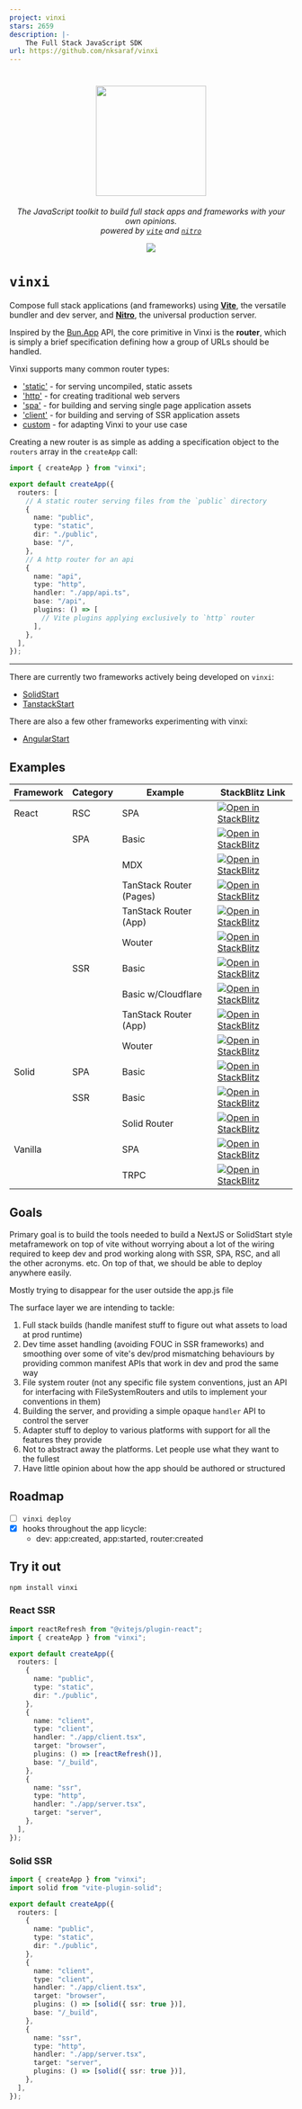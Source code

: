 ```yaml
---
project: vinxi
stars: 2659
description: |-
    The Full Stack JavaScript SDK
url: https://github.com/nksaraf/vinxi
---
```


 <p align="center">
  <h1  align="center" ><img src="/docs/public/logo.png" width="196" /></h1>
  <p align="center">
	 <i>The JavaScript toolkit to build full stack apps and frameworks with your own opinions.<br>powered by <code><a href="https://github.com/vitejs/vite">vite</a></code> and <code><a href="https://github.com/unjs/nitro">nitro</a></code></i>
  </p>
  <div align="center"><img src="https://badge.fury.io/js/vinxi.svg" /></div>
</p>

# `vinxi`

Compose full stack applications (and frameworks) using [**Vite**](https://github.com/vitejs/vite), the versatile bundler and dev server, and [**Nitro**](https://github.com/unjs/nitro), the universal production server.

Inspired by the [Bun.App](https://bun.sh/blog/bun-bundler#sneak-peek-bun-app) API, the core primitive in Vinxi is the **router**, which is simply a brief specification defining how a group of URLs should be handled.

Vinxi supports many common router types:

- ['static'](https://vinxi.vercel.app/api/router/static.html) - for serving uncompiled, static assets
- ['http'](https://vinxi.vercel.app/api/router/http.html) - for creating traditional web servers
- ['spa'](https://vinxi.vercel.app/api/router/spa.html) - for building and serving single page application assets
- ['client'](https://vinxi.vercel.app/api/router/client.html) - for building and serving of SSR application assets
- [custom](https://vinxi.vercel.app/api/router/custom.html) - for adapting Vinxi to your use case

Creating a new router is as simple as adding a specification object to the `routers` array in the `createApp` call:

```ts
import { createApp } from "vinxi";

export default createApp({
  routers: [
    // A static router serving files from the `public` directory
    {
      name: "public",
      type: "static",
      dir: "./public",
      base: "/",
    },
    // A http router for an api
    {
      name: "api",
      type: "http",
      handler: "./app/api.ts",
      base: "/api",
      plugins: () => [
        // Vite plugins applying exclusively to `http` router
      ],
    },
  ],
});
```

---

There are currently two frameworks actively being developed on `vinxi`:

- [SolidStart](https://github.com/solidjs/solid-start)
- [TanstackStart](https://github.com/tanstack/router)

There are also a few other frameworks experimenting with vinxi:

- [AngularStart](https://github.com/brandonroberts/analog-angular-start)

## Examples

| Framework | Category | Example                 | StackBlitz Link                                                                                                                                                                    |
| --------- | -------- | ----------------------- | ---------------------------------------------------------------------------------------------------------------------------------------------------------------------------------- |
| React     | RSC      | SPA                     | [![Open in StackBlitz](https://developer.stackblitz.com/img/open_in_stackblitz.svg)](https://stackblitz.com/github/nksaraf/vinxi/tree/main/examples/react/rsc/spa)                 |
|           | SPA      | Basic                   | [![Open in StackBlitz](https://developer.stackblitz.com/img/open_in_stackblitz.svg)](https://stackblitz.com/github/nksaraf/vinxi/tree/main/examples/react/spa/basic)               |
|           |          | MDX                     | [![Open in StackBlitz](https://developer.stackblitz.com/img/open_in_stackblitz.svg)](https://stackblitz.com/github/nksaraf/vinxi/tree/main/examples/react/spa/mdx)                 |
|           |          | TanStack Router (Pages) | [![Open in StackBlitz](https://developer.stackblitz.com/img/open_in_stackblitz.svg)](https://stackblitz.com/github/nksaraf/vinxi/tree/main/examples/react/spa/tanstack-router)     |
|           |          | TanStack Router (App)   | [![Open in StackBlitz](https://developer.stackblitz.com/img/open_in_stackblitz.svg)](https://stackblitz.com/github/nksaraf/vinxi/tree/main/examples/react/spa/tanstack-router-app) |
|           |          | Wouter                  | [![Open in StackBlitz](https://developer.stackblitz.com/img/open_in_stackblitz.svg)](https://stackblitz.com/github/nksaraf/vinxi/tree/main/examples/react/spa/wouter)              |
|           | SSR      | Basic                   | [![Open in StackBlitz](https://developer.stackblitz.com/img/open_in_stackblitz.svg)](https://stackblitz.com/github/nksaraf/vinxi/tree/main/examples/react/ssr/basic)               |
|           |          | Basic w/Cloudflare      | [![Open in StackBlitz](https://developer.stackblitz.com/img/open_in_stackblitz.svg)](https://stackblitz.com/github/nksaraf/vinxi/tree/main/examples/react/ssr/basic-cloudflare)    |
|           |          | TanStack Router (App)   | [![Open in StackBlitz](https://developer.stackblitz.com/img/open_in_stackblitz.svg)](https://stackblitz.com/github/nksaraf/vinxi/tree/main/examples/react/ssr/tanstack-router-app) |
|           |          | Wouter                  | [![Open in StackBlitz](https://developer.stackblitz.com/img/open_in_stackblitz.svg)](https://stackblitz.com/github/nksaraf/vinxi/tree/main/examples/react/ssr/wouter)              |
| Solid     | SPA      | Basic                   | [![Open in StackBlitz](https://developer.stackblitz.com/img/open_in_stackblitz.svg)](https://stackblitz.com/github/nksaraf/vinxi/tree/main/examples/solid/spa/basic)               |
|           | SSR      | Basic                   | [![Open in StackBlitz](https://developer.stackblitz.com/img/open_in_stackblitz.svg)](https://stackblitz.com/github/nksaraf/vinxi/tree/main/examples/solid/ssr/basic)               |
|           |          | Solid Router            | [![Open in StackBlitz](https://developer.stackblitz.com/img/open_in_stackblitz.svg)](https://stackblitz.com/github/nksaraf/vinxi/tree/main/examples/solid/ssr/solid-router)        |
| Vanilla   |          | SPA                     | [![Open in StackBlitz](https://developer.stackblitz.com/img/open_in_stackblitz.svg)](https://stackblitz.com/github/nksaraf/vinxi/tree/main/examples/vanilla/spa)                   |
|           |          | TRPC                    | [![Open in StackBlitz](https://developer.stackblitz.com/img/open_in_stackblitz.svg)](https://stackblitz.com/github/nksaraf/vinxi/tree/main/examples/vanilla/trpc)                  |

## Goals

Primary goal is to build the tools needed to build a NextJS or SolidStart style metaframework on top of vite without worrying about a lot of the wiring required to keep dev and prod working along with SSR, SPA, RSC, and all the other acronyms. etc. On top of that, we should be able to deploy anywhere easily.

Mostly trying to disappear for the user outside the app.js file

The surface layer we are intending to tackle:

1. Full stack builds (handle manifest stuff to figure out what assets to load at prod runtime)
2. Dev time asset handling (avoiding FOUC in SSR frameworks) and smoothing over some of vite's dev/prod mismatching behaviours by providing common manifest APIs that work in dev and prod the same way
3. File system router (not any specific file system conventions, just an API for interfacing with FileSystemRouters and utils to implement your conventions in them)
4. Building the server, and providing a simple opaque `handler` API to control the server
5. Adapter stuff to deploy to various platforms with support for all the features they provide
6. Not to abstract away the platforms. Let people use what they want to the fullest
7. Have little opinion about how the app should be authored or structured

## Roadmap

- [ ] `vinxi deploy`
- [x] hooks throughout the app licycle:
  - dev: app:created, app:started, router:created

## Try it out

```bash
npm install vinxi
```

### React SSR

```ts
import reactRefresh from "@vitejs/plugin-react";
import { createApp } from "vinxi";

export default createApp({
  routers: [
    {
      name: "public",
      type: "static",
      dir: "./public",
    },
    {
      name: "client",
      type: "client",
      handler: "./app/client.tsx",
      target: "browser",
      plugins: () => [reactRefresh()],
      base: "/_build",
    },
    {
      name: "ssr",
      type: "http",
      handler: "./app/server.tsx",
      target: "server",
    },
  ],
});
```

### Solid SSR

```ts
import { createApp } from "vinxi";
import solid from "vite-plugin-solid";

export default createApp({
  routers: [
    {
      name: "public",
      type: "static",
      dir: "./public",
    },
    {
      name: "client",
      type: "client",
      handler: "./app/client.tsx",
      target: "browser",
      plugins: () => [solid({ ssr: true })],
      base: "/_build",
    },
    {
      name: "ssr",
      type: "http",
      handler: "./app/server.tsx",
      target: "server",
      plugins: () => [solid({ ssr: true })],
    },
  ],
});
```

